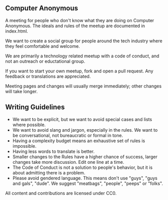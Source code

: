 ## Computer Anonymous

A meeting for people who don't know what they are doing on Computer Anonymous. The ideals and rules of the meetup are documented in index.html. 

We want to create a social group for people around the tech industry where they feel comfortable and welcome. 

We are primarily a technology related meetup with a code of conduct, and not an outreach or eductational group.

If you want to start your own meetup, fork and open a pull request. Any feedback or translations are appreciated.

Meeting pages and changes will usually merge immediately; other changes will take longer.

## Writing Guidelines

- We want to be explicit, but we want to avoid special cases and lists where possible.
- We want to avoid slang and jargon, especially in the rules. We want to be conversational, not bureaucratic or formal in tone.
- Having a complexity budget means an exhaustive set of rules is impossible.
- Having less words to translate is better.
- Smaller changes to the Rules have a higher chance of success, larger changes take more discussion. Edit one line at a time.
- The Code of Conduct is not a solution to people's behavior, but it is about admitting there is a problem. 
- Please avoid gendered language. This means don't use "guys", "guys and gals", "dude". We suggest "meatbags", "people", "peeps" or "folks".



All content and contributions are licensed under CC0.
